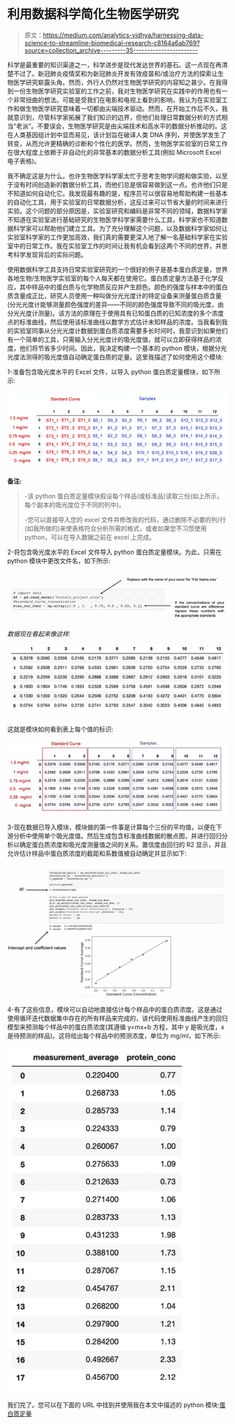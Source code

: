 # 利用数据科学简化生物医学研究

> 原文：<https://medium.com/analytics-vidhya/harnessing-data-science-to-streamline-biomedical-research-c8164a6ab769?source=collection_archive---------35----------------------->

科学是最重要的知识渠道之一，科学进步是现代发达世界的基石。这一点现在再清楚不过了。新冠肺炎疫情奖和为新冠肺炎开发有效疫苗和/或治疗方法的探索让生物医学研究崭露头角。然而，外行人仍然对生物医学研究的内容知之甚少。在我得到一份生物医学研究实验室的工作之前，我对生物医学研究在实践中的作用也有一个非常扭曲的想法。可能是受我们在电影和电视上看到的影响，我认为在实验室工作和做生物医学研究意味着一切都由尖端技术驱动。然而，在开始工作后不久，我就意识到，尽管科学家拓展了我们知识的边界，但他们处理日常数据分析的方式相当“老派”。不要误会，生物医学研究是由尖端技术和高水平的数据分析推动的。这在人类基因组计划中显而易见，该计划旨在破译人类 DNA 序列，并使医学发生了转变，从而允许更精确的诊断和个性化的医学。然而，生物医学实验室的日常工作在很大程度上依赖于非自动化的非常基本的数据分析工具(例如 Microsoft Excel 电子表格)。

我不确定这是为什么。也许生物医学科学家太忙于思考生物学问题和做实验，以至于没有时间创造新的数据分析工具，而他们总是很容易做到这一点。也许他们只是不知道如何自动化它。我发现最有趣的是，程序员可以很容易地帮助构建一些基本的自动化工具，用于实验室的日常数据分析，这反过来可以节省大量的时间来进行实验。这个问题的部分原因是，实验室研究和编码是非常不同的领域，数据科学家不知道在实验室进行基础研究的生物医学科学家需要什么工具，科学家也不知道数据科学家可以帮助他们建立工具。为了充分理解这个问题，以及数据科学家如何让实验室科学家的工作更加高效，我们真的需要更深入地了解一名基础科学家在实验室中的日常工作。我在实验室工作的时间让我有机会看到这两个不同的世界，并思考科学发现背后的实际问题。

使用数据科学工具支持日常实验室研究的一个很好的例子是基本蛋白质定量，世界各地生物/生物医学实验室的每个人每天都在使用它。蛋白质定量方法基于化学反应，其中样品中的蛋白质与化学物质反应并产生颜色。颜色的强度与样本中的蛋白质含量成正比，研究人员使用一种叫做分光光度计的特定设备来测量蛋白质含量(分光光度计能够测量颜色强度的差异——不同的颜色强度导致不同的吸光度，由分光光度计测量)。该方法的原理在于使用具有已知蛋白质的已知浓度的多个浓度点的标准曲线，然后使用该标准曲线以数学方式估计未知样品的浓度。当我看到我的实验室同事从分光光度计数据到蛋白质浓度需要多长时间时，我意识到如果他们有一个简单的工具，只需输入分光光度计的吸光度值，就可以立即获得样品的浓度，他们将节省多少时间。因此，我决定构建一个基本的 python 模块，根据分光光度法测得的吸光度值自动确定蛋白质的定量。这里我描述了如何使用这个模块:

1-准备包含吸光度水平的 Excel 文件，以导入 python 蛋白质定量模块，如下所示:

![](img/3db15dbec5e7695347ec6920b5c38156.png)

**备注:**

> -该 python 蛋白质定量模块假设每个样品(或标准品)读取三份(如上所示，每个副本的吸光度位于不同的列中)。
> 
> -您可以直接导入您的 excel 文件并修改我的代码，通过删除不必要的列/行(如我所做的)来使表格符合分析所需的格式，或者如果您不习惯使用 python，可以在导入数据之前在 excel 上完成。

2-将包含吸光度水平的 Excel 文件导入 python 蛋白质定量模块。为此，只需在 python 模块中更改文件名，如下所示:

![](img/7e5f71ffb53158e5e4e5518abf3d4d4e.png)

*数据现在看起来像这样:*

![](img/66baf42dc68097209e4914a9c1700f44.png)

这就是模块如何看到表上每个值的标识:

![](img/5b582bf78ae065f7846fab506e029409.png)

3-现在数据已导入模块，模块做的第一件事是计算每个三份的平均值，以便在下游分析中使用单个吸光度值。然后生成包含标准曲线数据的散点图，并进行回归分析以确定蛋白质浓度和吸光度测量值之间的关系。置信度由回归的 R2 显示，并且允许估计样品中蛋白质浓度的截距和系数值被自动确定并显示如下:

![](img/bf76903a7c7839f522a66de67cd6a1b0.png)

4-有了这些信息，模块可以自动地直接估计每个样品中的蛋白质浓度。这是通过使用循环迭代数据集中存在的所有样品来完成的，该代码使用标准曲线产生的回归模型来预测每个样品中的蛋白质浓度(其遵循 y=mx+b 方程，其中 y 是吸光度，x 是待预测的样品)。这将给出每个样品中的预测浓度，单位为 mg/ml，如下所示:

![](img/adae3884b81cb05d4df7b296c705e6c2.png)

我们完了。您可以在下面的 URL 中找到并使用我在本文中描述的 python 模块:[蛋白质定量](https://github.com/dendar/Protein-quantification)